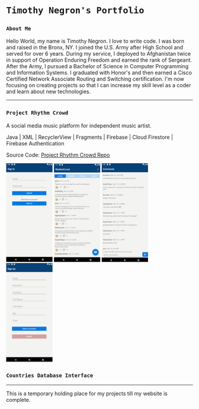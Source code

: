 # `Timothy Negron's Portfolio`

### `About Me`

Hello World, my name is Timothy Negron. I love to write code.
I was born and raised in the Bronx, NY. I joined the U.S. Army
after High School and served for over 6 years. During my service,
I deployed to Afghanistan twice in support of Operation Enduring Freedom
and earned the rank of Sergeant. After the Army, I pursued a 
Bachelor of Science in Computer Programming and Information Systems. I graduated with Honor's and then earned a Cisco Certified Network Associate Routing and Switching certification.
I'm now focusing on creating projects so that I can increase my
skill level as a coder and learn about new technologies.

---

### `Project Rhythm Crowd`

A social media music platform for independent music artist.

Java | XML | RecyclerView | Fragments | Firebase | Cloud Firestore | Firebase Authentication

Source Code: [Project Rhythm Crowd Repo](https://github.com/timothynegron/project-rhythm-crowd)

<img src="assets/sign-in.png" width=125/>
<img src="assets/global-feed.png" width=125/>
<img src="assets/comments.png" width=125>
<img src="assets/sign-up.png" width=125/>




### `Countries Database Interface`

---

This is a temporary holding place for my projects till my website is complete.